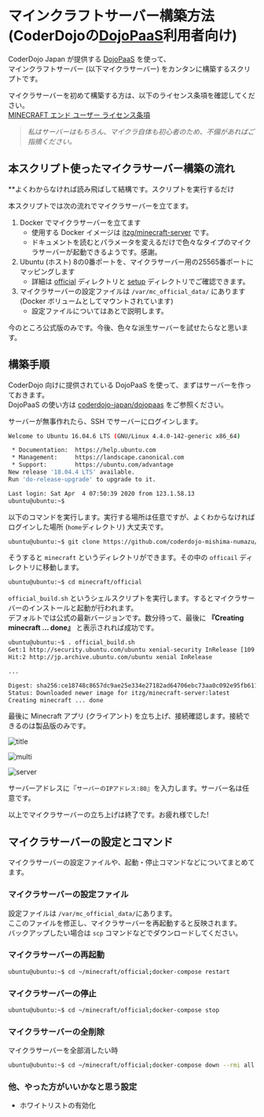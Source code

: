 # マインクラフトサーバー構築方法 (CoderDojoの[DojoPaaS](https://github.com/coderdojo-japan/dojopaas)利用者向け)

CoderDojo Japan が提供する [DojoPaaS](https://github.com/coderdojo-japan/dojopaas) を使って、<br>
マインクラフトサーバー (以下マイクラサーバー) をカンタンに構築するスクリプトです。

マイクラサーバーを初めて構築する方は、以下のライセンス条項を確認してください。<br>
[MINECRAFT エンド ユーザー ライセンス条項](https://account.mojang.com/documents/minecraft_eula)

> *私はサーバーはもちろん、マイクラ自体も初心者のため、不備があればご指摘ください。*

## 本スクリプト使ったマイクラサーバー構築の流れ

**よくわからなければ読み飛ばして結構です。スクリプトを実行するだけ

本スクリプトでは次の流れでマイクラサーバーを立てます。

1. Docker でマイクラサーバーを立てます
   - 使用する Docker イメージは [itzg/minecraft-server](https://hub.docker.com/r/itzg/minecraft-server/) です。
   - ドキュメントを読むとパラメータを変えるだけで色々なタイプのマイクラサーバーが起動できるようです。感謝。
1. Ubuntu (ホスト) 8の0番ポートを、マイクラサーバー用の25565番ポートにマッピングします
   - 詳細は [official](https://github.com/coderdojo-mishima-numazu/minecraft/tree/master/official) ディレクトリと [setup](https://github.com/coderdojo-mishima-numazu/minecraft/tree/master/setup) ディレクトリでご確認できます。
1. マイクラサーバーの設定ファイルは `/var/mc_official_data/` にあります (Docker ボリュームとしてマウントされています)
   - 設定ファイルについてはあとで説明します。

今のところ公式版のみです。今後、色々な派生サーバーを試せたらなと思います。<br>

## 構築手順

CoderDojo 向けに提供されている DojoPaaS を使って、まずはサーバーを作っておきます。<br>
DojoPaaS の使い方は [coderdojo-japan/dojopaas](https://github.com/coderdojo-japan/dojopaas) をご参照ください。

サーバーが無事作れたら、SSH でサーバーにログインします。

```sh
Welcome to Ubuntu 16.04.6 LTS (GNU/Linux 4.4.0-142-generic x86_64)

 * Documentation:  https://help.ubuntu.com
 * Management:     https://landscape.canonical.com
 * Support:        https://ubuntu.com/advantage
New release '18.04.4 LTS' available.
Run 'do-release-upgrade' to upgrade to it.

Last login: Sat Apr  4 07:50:39 2020 from 123.1.58.13
ubuntu@ubuntu:~$
```

以下のコマンドを実行します。実行する場所は任意ですが、よくわからなければログインした場所 (`home`ディレクトリ) 大丈夫です。

```sh
ubuntu@ubuntu:~$ git clone https://github.com/coderdojo-mishima-numazu/minecraft.git

```

そうすると `minecraft` というディレクトリができます。その中の `officail` ディレクトリに移動します。

```sh
ubuntu@ubuntu:~$ cd minecraft/official
```

`official_build.sh` というシェルスクリプトを実行します。するとマイクラサーバーのインストールと起動が行われます。<br>
デフォルトでは公式の最新バージョンです。数分待って、最後に **『Creating minecraft ... done』** と表示されれば成功です。

```sh
ubuntu@ubuntu:~$ . official_build.sh
Get:1 http://security.ubuntu.com/ubuntu xenial-security InRelease [109 kB]
Hit:2 http://jp.archive.ubuntu.com/ubuntu xenial InRelease

...

Digest: sha256:ce18748c8657dc9ae25e334e27182ad64706ebc73aa0c092e95fb6112c4d3386
Status: Downloaded newer image for itzg/minecraft-server:latest
Creating minecraft ... done
```

最後に Minecraft アプリ (クライアント) を立ち上げ、接続確認します。接続できるのは製品版のみです。

![title](https://user-images.githubusercontent.com/62791055/78687916-9fd23a00-792f-11ea-94b4-4d588273dd95.png)

![multi](https://user-images.githubusercontent.com/62791055/78687940-a660b180-792f-11ea-8069-1ac6b1bd9dfb.png)

![server](https://user-images.githubusercontent.com/62791055/78688134-e6c02f80-792f-11ea-9638-8c7243f119d8.png)

サーバーアドレスに『`サーバーのIPアドレス:80`』を入力します。サーバー名は任意です。

以上でマイクラサーバーの立ち上げは終了です。お疲れ様でした!

## マイクラサーバーの設定とコマンド

マイクラサーバーの設定ファイルや、起動・停止コマンドなどについてまとめてます。<br>


### マイクラサーバーの設定ファイル

設定ファイルは `/var/mc_official_data/`にあります。<br>
ここのファイルを修正し、マイクラサーバーを再起動すると反映されます。<br>
バックアップしたい場合は `scp` コマンドなどでダウンロードしてください。

### マイクラサーバーの再起動

```sh
ubuntu@ubuntu:~$ cd ~/minecraft/official;docker-compose restart
```

### マイクラサーバーの停止

```sh
ubuntu@ubuntu:~$ cd ~/minecraft/official;docker-compose stop
```

### マイクラサーバーの全削除

マイクラサーバーを全部消したい時

```sh
ubuntu@ubuntu:~$ cd ~/minecraft/official;docker-compose down --rmi all
```

### 他、やった方がいいかなと思う設定

- ホワイトリストの有効化
